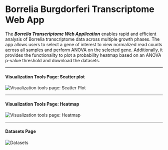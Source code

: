 <h1> Borrelia Burgdorferi Transcriptome Web App</h1>
<p> The <b><i>Borrelia Transcriptome Web Application</i></b> enables rapid and efficient analysis of Borrelia transcriptome data across multiple growth phases. The app allows users to select a gene of interest to view normalized read counts across all samples and perform ANOVA on the selected gene. Additionally, it provides the functionality to plot a probability heatmap based on an ANOVA p-value threshold and download the datasets. </P>
<hr>
<h4>Visualization Tools Page: Scatter plot</h4>
<img src = 'https://drive.google.com/uc?export=view&id=1PQ4c23XhkKfMhXEXv3UDQ5hdazrfG1q6' alt = 'Visualization tools page: Scatter Plot'>

<hr>
<h4>Visualization Tools Page: Heatmap</h4>
<img src = 'https://drive.google.com/uc?export=view&id=1bey_rMbKHLpXHIRvSf0Ys-d3aF3HHZic' alt = 'Visualization tools page: Heatmap'>
<hr>
<h4>Datasets Page</h4>
<img src = 'https://drive.google.com/uc?export=view&id=1FGi-qAOtVh2oXz6KxkaRTe7Zkm_tLJ8t' alt = 'Datasets'>
